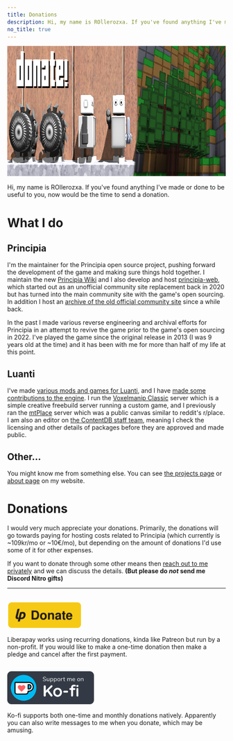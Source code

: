 ```yaml
---
title: Donations
description: Hi, my name is ROllerozxa. If you've found anything I've made or done to be useful to you, now would be the time to send a donation.
no_title: true
---
```


<p class="c"><img src="/media/donate_banner.webp" width="1000" height="300"></p>

Hi, my name is ROllerozxa. If you've found anything I've made or done to be useful to you, now would be the time to send a donation.

# What I do

## Principia
I'm the maintainer for the Principia open source project, pushing forward the development of the game and making sure things hold together. I maintain the new [Principia Wiki](https://principia-web.se/wiki/) and I also develop and host [principia-web](https://principia-web.se), which started out as an unofficial community site replacement back in 2020 but has turned into the main community site with the game's open sourcing. In addition I host an [archive of the old official community site](https://archive.principia-web.se/) since a while back.

In the past I made various reverse engineering and archival efforts for Principia in an attempt to revive the game prior to the game's open sourcing in 2022. I've played the game since the original release in 2013 (I was 9 years old at the time) and it has been with me for more than half of my life at this point.

## Luanti
I've made [various mods and games for Luanti](https://content.minetest.net/users/ROllerozxa/), and I have [made some contributions to the engine](https://github.com/minetest/minetest/commits/master/?author=rollerozxa). I run the [Voxelmanip Classic](https://classic.voxelmanip.se/wiki/) server which is a simple creative freebuild server running a custom game, and I previously ran the [mtPlace](https://voxelmanip.se/projects/mtplace/) server which was a public canvas similar to reddit's r/place. I am also an editor on [the ContentDB staff team](https://content.minetest.net/users/), meaning I check the licensing and other details of packages before they are approved and made public.

## Other...
You might know me from something else. You can see [the projects page](https://voxelmanip.se/projects/) or [about page](https://voxelmanip.se/about/) on my website.

# Donations
I would very much appreciate your donations. Primarily, the donations will go towards paying for hosting costs related to Principia (which currently is ~109kr/mo or ~10€/mo), but depending on the amount of donations I'd use some of it for other expenses.

If you want to donate through some other means then [reach out to me privately](https://voxelmanip.se/contact/) and we can discuss the details. **(But please do *not* send me Discord Nitro gifts)**

---

<br>

<a href="https://liberapay.com/ROllerozxa/donate">
	<img alt="Donate using Liberapay" title="Donate using Liberapay" src="/assets/buttons/liberapay.svg" width="170">
</a>

Liberapay works using recurring donations, kinda like Patreon but run by a non-profit. If you would like to make a one-time donation then make a pledge and cancel after the first payment.

<br>

<a href="https://ko-fi.com/rollerozxa">
	<img alt="Donate using Ko-fi" title="Donate using Ko-fi" src="/assets/buttons/kofi.svg" width="200">
</a>

Ko-fi supports both one-time and monthly donations natively. Apparently you can also write messages to me when you donate, which may be amusing.
